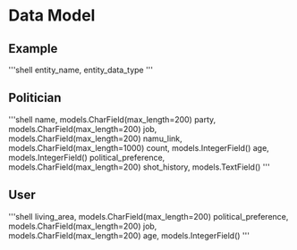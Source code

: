 # Data Model

## Example

'''shell
entity_name, entity_data_type
'''

## Politician

'''shell
name,  models.CharField(max_length=200)
party,  models.CharField(max_length=200)
job, models.CharField(max_length=200)
namu_link, models.CharField(max_length=1000)
count, models.IntegerField()
age, models.IntegerField()
political_preference,  models.CharField(max_length=200)
shot_history,  models.TextField()
'''

## User

'''shell
living_area, models.CharField(max_length=200)
political_preference, models.CharField(max_length=200)
job, models.CharField(max_length=200)
age, models.IntegerField()
'''
